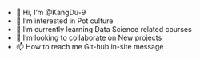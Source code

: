 - 👋 Hi, I’m @KangDu-9
- 👀 I’m interested in Pot culture
- 🌱 I’m currently learning Data Science related courses
- 💞️ I’m looking to collaborate on New projects
- 📫 How to reach me Git-hub in-site message

<!---
KangDu-9/KangDu-9 is a ✨ special ✨ repository because its `README.md` (this file) appears on your GitHub profile.
You can click the Preview link to take a look at your changes.
--->
